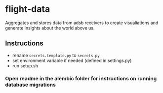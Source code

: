 # flight-data
Aggregates and stores data from adsb receivers to create visualiations and generate insights about the world above us.

## Instructions
- rename `secrets.template.py` to `secrets.py`
- set environment variable if needed (defined in settings.py)
- run setup.sh

### Open readme in the alembic folder for instructions on running database migrations
